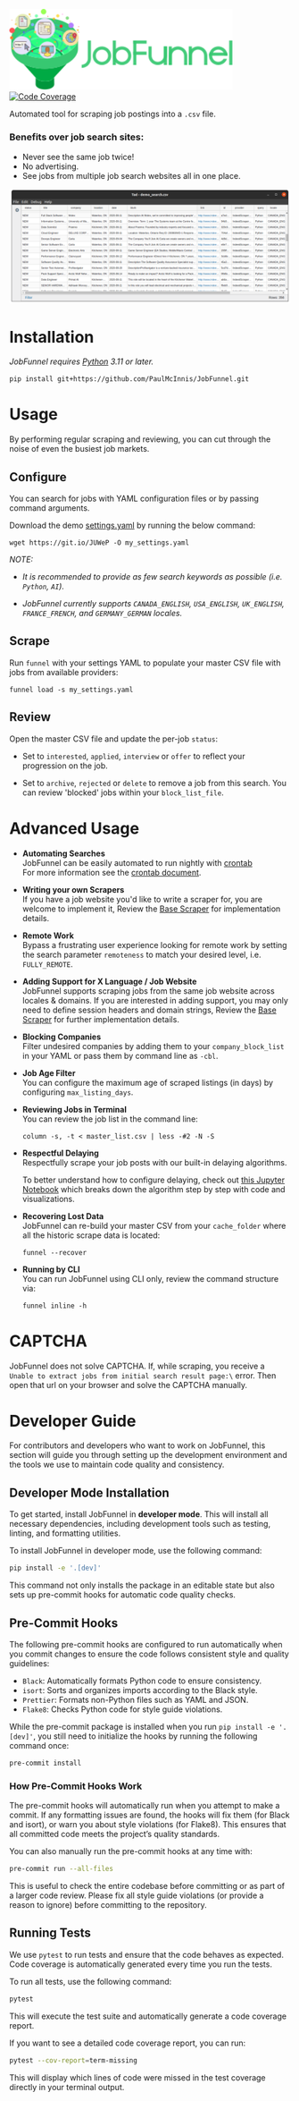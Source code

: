 
<img src="logo/jobfunnel_banner.svg" alt="JobFunnel Banner" width=400/><br/>
[![Code Coverage](https://codecov.io/gh/PaulMcInnis/JobFunnel/branch/master/graph/badge.svg)](https://codecov.io/gh/PaulMcInnis/JobFunnel)

Automated tool for scraping job postings into a `.csv` file.

### Benefits over job search sites:

* Never see the same job twice!
* No advertising.
* See jobs from multiple job search websites all in one place.

![masterlist.csv][masterlist]


# Installation

_JobFunnel requires [Python][python] 3.11 or later._

```
pip install git+https://github.com/PaulMcInnis/JobFunnel.git
```

# Usage
By performing regular scraping and reviewing, you can cut through the noise of even the busiest job markets.

## Configure
You can search for jobs with YAML configuration files or by passing command arguments.

Download the demo [settings.yaml][demo_yaml] by running the below command:

```
wget https://git.io/JUWeP -O my_settings.yaml
```

_NOTE:_
* _It is recommended to provide as few search keywords as possible (i.e. `Python`, `AI`)._

* _JobFunnel currently supports `CANADA_ENGLISH`, `USA_ENGLISH`, `UK_ENGLISH`, `FRANCE_FRENCH`, and `GERMANY_GERMAN` locales._

## Scrape

Run `funnel` with your settings YAML to populate your master CSV file with jobs from available providers:

```
funnel load -s my_settings.yaml
```

## Review

Open the master CSV file and update the per-job `status`:

* Set to `interested`, `applied`, `interview` or `offer` to reflect your progression on the job.

* Set to `archive`, `rejected` or `delete` to remove a job from this search. You can review 'blocked' jobs within your `block_list_file`.

# Advanced Usage

* **Automating Searches** <br />
  JobFunnel can be easily automated to run nightly with [crontab][cron] <br />
  For more information see the [crontab document][cron_doc].

* **Writing your own Scrapers** <br />
  If you have a job website you'd like to write a scraper for, you are welcome to implement it, Review the [Base Scraper][basescraper] for implementation details.

* **Remote Work** <br />
  Bypass a frustrating user experience looking for remote work by setting the search parameter `remoteness` to match your desired level, i.e. `FULLY_REMOTE`.

* **Adding Support for X Language / Job Website** <br />
  JobFunnel supports scraping jobs from the same job website across locales & domains. If you are interested in adding support, you may only need to define session headers and domain strings, Review the [Base Scraper][basescraper] for further implementation details.

* **Blocking Companies** <br />
  Filter undesired companies by adding them to your `company_block_list` in your YAML or pass them by command line as `-cbl`.

* **Job Age Filter** <br />
  You can configure the maximum age of scraped listings (in days) by configuring `max_listing_days`.

* **Reviewing Jobs in Terminal** <br />
  You can review the job list in the command line:
  ```
  column -s, -t < master_list.csv | less -#2 -N -S
  ```

* **Respectful Delaying** <br />
  Respectfully scrape your job posts with our built-in delaying algorithms.

  To better understand how to configure delaying, check out [this Jupyter Notebook][delay_jp] which breaks down the algorithm step by step with code and visualizations.

* **Recovering Lost Data** <br />
  JobFunnel can re-build your master CSV from your `cache_folder` where all the historic scrape data is located:
  ```
  funnel --recover
  ```

* **Running by CLI** <br />
  You can run JobFunnel using CLI only, review the command structure via:
  ```
  funnel inline -h
  ```
 
# CAPTCHA
  JobFunnel does not solve CAPTCHA. If, while scraping, you receive a 
  `Unable to extract jobs from initial search result page:\` error. 
  Then open that url on your browser and solve the CAPTCHA manually.

# Developer Guide

For contributors and developers who want to work on JobFunnel, this section will guide you through setting up the development environment and the tools we use to maintain code quality and consistency.

## Developer Mode Installation

To get started, install JobFunnel in **developer mode**. This will install all necessary dependencies, including development tools such as testing, linting, and formatting utilities.

To install JobFunnel in developer mode, use the following command:

```bash
pip install -e '.[dev]'
```

This command not only installs the package in an editable state but also sets up pre-commit hooks for automatic code quality checks.

## Pre-Commit Hooks

The following pre-commit hooks are configured to run automatically when you commit changes to ensure the code follows consistent style and quality guidelines:

- `Black`: Automatically formats Python code to ensure consistency.
- `isort`: Sorts and organizes imports according to the Black style.
- `Prettier`: Formats non-Python files such as YAML and JSON.
- `Flake8`: Checks Python code for style guide violations.

While the pre-commit package is installed when you run `pip install -e '.[dev]'`, you still need to initialize the hooks by running the following command once:

```bash
pre-commit install
```

### How Pre-Commit Hooks Work

The pre-commit hooks will automatically run when you attempt to make a commit. If any formatting issues are found, the hooks will fix them (for Black and isort), or warn you about style violations (for Flake8). This ensures that all committed code meets the project’s quality standards.

You can also manually run the pre-commit hooks at any time with:

```bash
pre-commit run --all-files
```

This is useful to check the entire codebase before committing or as part of a larger code review. Please fix all style guide violations (or provide a reason to ignore) before committing to the repository.

## Running Tests

We use `pytest` to run tests and ensure that the code behaves as expected. Code coverage is automatically generated every time you run the tests.

To run all tests, use the following command:

```bash
pytest
```

This will execute the test suite and automatically generate a code coverage report.

If you want to see a detailed code coverage report, you can run:

```bash
pytest --cov-report=term-missing
```

This will display which lines of code were missed in the test coverage directly in your terminal output.



<!-- links -->
[requirements]:requirements.txt
[masterlist]:demo/demo.png "masterlist.csv"
[demo_yaml]:demo/settings.yaml
[python]:https://www.python.org/
[basescraper]:jobfunnel/backend/scrapers/base.py
[cron]:https://en.wikipedia.org/wiki/Cron
[cron_doc]:docs/crontab/readme.md
[conc_fut]:https://docs.python.org/dev/library/concurrent.futures.html#concurrent.futures.ThreadPoolExecutor
[thread]: https://docs.python.org/3.11/library/threading.html
[delay_jp]:https://github.com/bunsenmurder/Notebooks/blob/master/jobFunnel/delay_algorithm.ipynb
